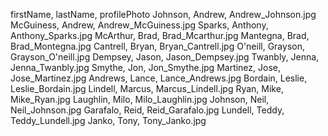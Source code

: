 firstName, lastName, profilePhoto
Johnson, Andrew, Andrew_Johnson.jpg
McGuiness, Andrew, Andrew_McGuiness.jpg
Sparks, Anthony, Anthony_Sparks.jpg
McArthur, Brad, Brad_Mcarthur.jpg
Mantegna, Brad, Brad_Montegna.jpg
Cantrell, Bryan, Bryan_Cantrell.jpg
O'neill, Grayson, Grayson_O'neill.jpg
Dempsey, Jason, Jason_Dempsey.jpg
Twanbly, Jenna, Jenna_Twanbly.jpg
Smythe, Jon, Jon_Smythe.jpg
Martinez, Jose, Jose_Martinez.jpg
Andrews, Lance, Lance_Andrews.jpg
Bordain, Leslie, Leslie_Bordain.jpg
Lindell, Marcus, Marcus_Lindell.jpg
Ryan, Mike, Mike_Ryan.jpg
Laughlin, Milo, Milo_Laughlin.jpg
Johnson, Neil, Neil_Johnson.jpg
Garafalo, Reid, Reid_Garafalo.jpg
Lundell, Teddy, Teddy_Lundell.jpg
Janko, Tony, Tony_Janko.jpg

